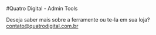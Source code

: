 #Quatro Digital - Admin Tools

Deseja saber mais sobre a ferramente ou te-la em sua loja? contato@quatrodigital.com.br